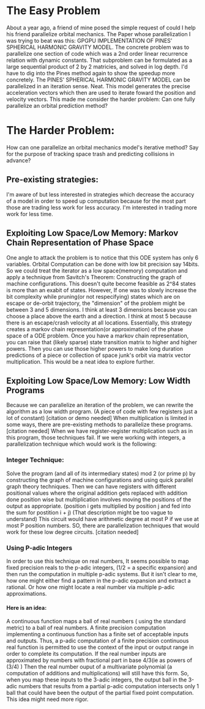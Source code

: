 # The Easy Problem
About a year ago, a friend of mine posed the simple request of could I help his friend parallelize orbital mechanics.
The Paper whose parallelization I was trying to beat was this: GPGPU IMPLEMENTATION OF PINES’ SPHERICAL HARMONIC GRAVITY MODEL.
The concrete problem was to parallelize one section of code which was a 2nd order linear recurrence relation with dynamic constants.
That subproblem can be formulated as a large sequential product of 2 by 2 matricies, and solved in log depth.
I'd have to dig into the Pines method again to show the speedup more concretely.
The PINES' SPHERICAL HARMONIC GRAVITY MODEL can be parallelized in an iteration sense. Neat.
This model generates the precise acceleration vectors which then are used to iterate foward the position and velocity vectors.
This made me consider the harder problem: Can one fully parallelize an orbital prediction method?

# The Harder Problem:
How can one parallelize an orbital mechanics model's iterative method?
Say for the purpose of tracking space trash and predicting collisions in advance?

## Pre-existing strategies:
I'm aware of but less interested in strategies which decrease the accuracy of a model in order to speed up computation because for the most part those are trading less work for less accuracy.
I'm interested in trading more work for less time.

## Exploiting Low Space/Low Memory: Markov Chain Representation of Phase Space
One angle to attack the problem is to notice that this ODE system has only 6 variables. Orbital Computation can be done with low bit precision say 14bits.
So we could treat the iterator as a low space(memory) computation and apply a technique from Savitch's Theorem: Constructing the graph of machine configurations.
This doesn't quite become feasible as 2^84 states is more than an exabit of states.
However, If one was to slowly increase the bit complexity while pruning(or not respecifying) states which are on escape or de-orbit trajectory, the "dimension" of the problem might be between 3 and 5 dimensions.
I think at least 3 dimensions because you can choose a place above the earth and a direction.
I think at most 5 because there is an escape/crash velocity at all locations.
Essentially, this strategy creates a markov chain representation(or approximation) of the phase space of a ODE problem.
Once you have a markov chain representation, you can raise that (likely sparse) state transition matrix to higher and higher powers. 
Then you can use those higher powers to make long duration predictions of a piece or collection of space junk's orbit via matrix vector multiplication.
This would be a neat idea to explore further.

## Exploiting Low Space/Low Memory: Low Width Programs
Because we can parallelize an iteration of the problem, we can rewrite the algorithm as a low width program. (A piece of code with few registers just a lot of constant)
[citation or demo needed]
When multiplication is limited in some ways, there are pre-existing methods to parallelize these programs. [citation needed]
When we have register-register multiplication such as in this program, those techniques fail.
If we were working with integers, a parallelization technique which would work is the following:
### Integer Technique:
Solve the program (and all of its intermediary states) mod 2 (or prime p)
by constructing the graph of machine configurations and using quick parallel graph theory techniques.
Then we can have registers with different positional values where the original addition gets replaced with addition done position wise but multiplication involves moving the positions of the output as appropriate.
(position i gets multiplied by position j and fed into the sum for postition i + j)
(That description might be too vague to understand)
This circuit would have arithmetic degree at most P if we use at most P position numbers.
SO, there are parallelization techniques that would work for these low degree circuits. [citation needed]
### Using P-adic Integers
In order to use this technique on real numbers, 
It seems possible to map fixed precision reals to the p-adic integers, (1/2 = a specific expansion)
and then run the computation in multiple p-adic systems. 
But it isn't clear to me, how one might either find a pattern in the p-adic expansion and extract a rational.
Or how one might locate a real number via multiple p-adic approximations.
#### Here is an idea:
A continuous function maps a ball of real numbers ( using the standard metric) to a ball of real numbers.
A finite precision computation implementing a continuous function has a finite set of acceptable inputs and outputs.
Thus, a p-adic computation of a finite precision continuous real function is permitted to use the context of the input or output range in order to complete its computation.
If the real number inputs are approximated by numbers with fractional part in base 4/3(ie as powers of (3/4) )
Then the real number ouput of a multivariate polynomial (a computation of additions and multiplications) will still have this form.
So, when you map these inputs to the 3-adic integers, the output ball in the 3-adic numbers that results from a partial p-adic computation intersects only 1 ball that could have been the output of the partial fixed point computation. 
This idea might need more rigor.
